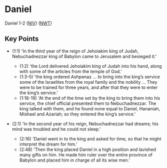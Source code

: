 # Daniel

Daniel 1-2 ([NIV](https://www.biblegateway.com/passage/?search=Daniel+1-2&version=NIV))
([NWT](https://wol.jw.org/en/wol/l/r1/lp-e?q=Daniel+1-2))

## Key Points

- (1:1) 'In the third year of the reign of Jehoiakim king of Judah, Nebuchadnezzar king of Babylon came to Jerusalem and
  besieged it.'

  - (1:2) 'the Lord delivered Jehoiakim king of Judah into his hand, along with some of the articles from the temple of
    God.'
  - (1:3-5) 'the king ordered Ashpenaz ... to bring into the king’s service some of the Israelites from the royal family
    and the nobility ... They were to be trained for three years, and after that they were to enter the king’s service.'
  - (1:18-19) 'At the end of the time set by the king to bring them into his service, the chief official presented them
    to Nebuchadnezzar. The king talked with them, and he found none equal to Daniel, Hananiah, Mishael and Azariah; so
    they entered the king’s service.'

- (2:1) 'In the second year of his reign, Nebuchadnezzar had dreams; his mind was troubled and he could not sleep.'
  - (2:16) 'Daniel went in to the king and asked for time, so that he might interpret the dream for him.'
  - (2:48) 'Then the king placed Daniel in a high position and lavished many gifts on him. He made him ruler over the
    entire province of Babylon and placed him in charge of all its wise men.'
